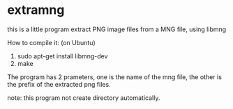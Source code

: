 extramng
========

this is a little program extract PNG image files from a MNG file, using libmng 

How to compile it: (on Ubuntu)

1) sudo apt-get install libmng-dev
2) make 

The program has 2 prameters, one is the name of the mng file, the other is the prefix of the extracted png files.

note: this program not create directory automatically.

